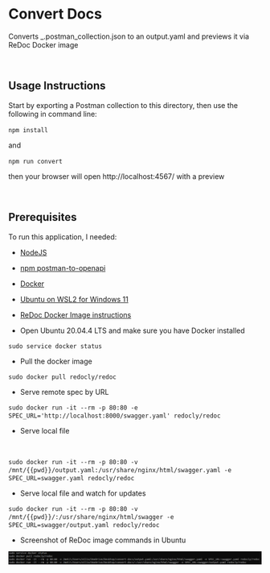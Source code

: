 # Convert Docs
Converts _.postman_collection.json to an output.yaml and previews it via ReDoc Docker image

<br>

## Usage Instructions

Start by exporting a Postman collection to this directory, then use the following in command line:

`
npm install 
` 

and

`
npm run convert
`

then your browser will open http://localhost:4567/ with a preview 

<br>


## Prerequisites

To run this application, I needed:

* [NodeJS](https://nodejs.org/en/download/)

* [npm postman-to-openapi](https://www.npmjs.com/package/postman-to-openapi)

* [Docker](https://docs.docker.com/desktop/install/windows-install/)

* [Ubuntu on WSL2 for Windows 11](https://ubuntu.com/tutorials/install-ubuntu-on-wsl2-on-windows-11-with-gui-support#1-overview)

* [ReDoc Docker Image instructions](https://hub.docker.com/r/redocly/redoc/)


* Open Ubuntu 20.04.4 LTS and make sure you have Docker installed
````
sudo service docker status
````

* Pull the docker image
```
sudo docker pull redocly/redoc
```

* Serve remote spec by URL
```
sudo docker run -it --rm -p 80:80 -e SPEC_URL='http://localhost:8000/swagger.yaml' redocly/redoc
```

* Serve local file
<br>

```
sudo docker run -it --rm -p 80:80 -v /mnt/{{pwd}}/output.yaml:/usr/share/nginx/html/swagger.yaml -e SPEC_URL=swagger.yaml redocly/redoc
```


* Serve local file and watch for updates
```
sudo docker run -it --rm -p 80:80 -v /mnt/{{pwd}}/:/usr/share/nginx/html/swagger -e SPEC_URL=swagger/output.yaml redocly/redoc
```

* Screenshot of ReDoc image commands in Ubuntu 

<img src="Images\ReDoc-Docker-Image-screenshots.png" title="Screenshot of Ubuntu terminal with ReDoc Docker Image commands">



 
  

 



 




